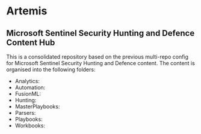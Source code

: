 # Artemis

## Microsoft Sentinel Security Hunting and Defence Content Hub

This is a consolidated repository based on the previous multi-repo config for Microsoft Sentinel Security Hunting and Defence content. The content is organised into the following folders:

* Analytics:
* Automation:
* FusionML:
* Hunting:
* MasterPlaybooks:
* Parsers:
* Playbooks:
* Workbooks:

